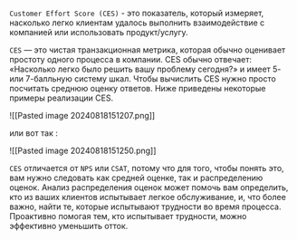 `Customer Effort Score (CES)` - это показатель, который измеряет, насколько легко клиентам удалось выполнить взаимодействие с компанией или использовать продукт/услугу.

`CES` — это чистая транзакционная метрика, которая обычно оценивает простоту одного процесса в компании. CES обычно отвечает: «Насколько легко было решить вашу проблему сегодня?» и имеет 5- или 7-балльную систему шкал. Чтобы вычислить CES нужно просто посчитать среднюю оценку ответов. Ниже приведены некоторые примеры реализации CES.

![[Pasted image 20240818151207.png]]

или вот так : 

![[Pasted image 20240818151250.png]]

`CES` отличается от `NPS` или `CSAT`, потому что для того, чтобы понять это, вам нужно следовать как средней оценке, так и распределению оценок. Анализ распределения оценок может помочь вам определить, кто из ваших клиентов испытывает легкое обслуживание, и, что более важно, найти те, которые испытывают трудности во время процесса. Проактивно помогая тем, кто испытывает трудности, можно эффективно уменьшить отток.


